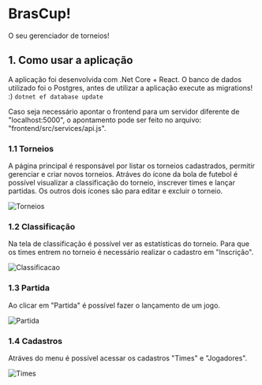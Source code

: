 # BrasCup! 
O seu gerenciador de torneios!

## 1. Como usar a aplicação
A aplicação foi desenvolvida com .Net Core + React. O banco de dados utilizado foi o Postgres, antes de utilizar a aplicação execute as migrations! :) `dotnet ef database update` 

Caso seja necessário apontar o frontend para um servidor diferente de "localhost:5000", o apontamento pode ser feito no arquivo: "frontend/src/services/api.js".

### 1.1 Torneios
A página principal é responsável por listar os torneios cadastrados, permitir gerenciar e criar novos torneios. Atráves do ícone da bola de futebol é possível visualizar a classificação do torneio, inscrever times e lançar partidas. Os outros dois ícones são para editar e excluir o torneio.

![Torneios](https://user-images.githubusercontent.com/23001482/74528032-f6119680-4f05-11ea-80ff-2c3a956e1e17.png) 

### 1.2 Classificação
Na tela de classificação é possível ver as estatísticas do torneio. Para que os times entrem no torneio é necessário realizar o cadastro em "Inscrição".

![Classificacao](https://user-images.githubusercontent.com/23001482/74527973-d7130480-4f05-11ea-9d49-134817647b99.png)

### 1.3 Partida
Ao clicar em "Partida" é possível fazer o lançamento de um jogo.

![Partida](https://user-images.githubusercontent.com/23001482/74527992-e1350300-4f05-11ea-9928-c6f6d50d51eb.png)

### 1.4 Cadastros
Atráves do menu é possível acessar os cadastros "Times" e "Jogadores".

![Times](https://user-images.githubusercontent.com/23001482/74528008-ec882e80-4f05-11ea-88d7-c895d0ae1791.png)